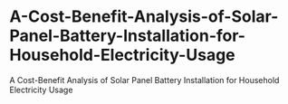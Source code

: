 # A-Cost-Benefit-Analysis-of-Solar-Panel-Battery-Installation-for-Household-Electricity-Usage
A Cost-Benefit Analysis of Solar Panel Battery Installation for Household Electricity Usage
